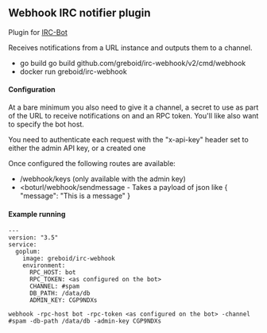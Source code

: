 ## Webhook IRC notifier plugin

Plugin for [IRC-Bot](https://github.com/greboid/irc-bot)

Receives notifications from a URL instance and outputs them to a channel.

 - go build go build github.com/greboid/irc-webhook/v2/cmd/webhook
 - docker run greboid/irc-webhook
 
#### Configuration

At a bare minimum you also need to give it a channel, a secret to use as part of the URL to receive notifications
 on and an RPC token.  You'll like also want to specify the bot host.
 
 You need to authenticate each request with the "x-api-key" header set to either the admin API key, or a created one

Once configured the following routes are available:
 
 - <boturl>/webhook/keys (only available with the admin key)
 - <boturl/webhook/sendmessage - Takes a payload of json like { "message": "This is a message" }

#### Example running

```
---
version: "3.5"
service:
  goplum:
    image: greboid/irc-webhook
    environment:
      RPC_HOST: bot
      RPC_TOKEN: <as configured on the bot>
      CHANNEL: #spam
      DB_PATH: /data/db
      ADMIN_KEY: CGP9NDXs
```

```
webhook -rpc-host bot -rpc-token <as configured on the bot> -channel #spam -db-path /data/db -admin-key CGP9NDXs
```
